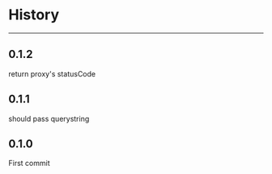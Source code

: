 # History

---

## 0.1.2

return proxy's statusCode

## 0.1.1

should pass querystring

## 0.1.0

First commit
